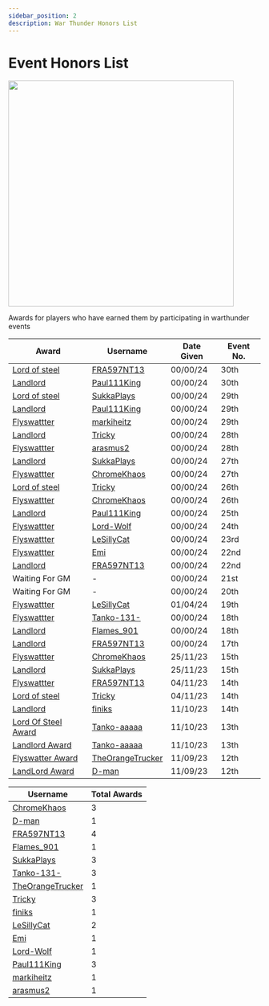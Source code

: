 ```yaml
---
sidebar_position: 2
description: War Thunder Honors List
---
```


# Event Honors List

<div class="flex-vcenter mb-1">
<img src="https://cdn.cloudflare.steamstatic.com/steam/apps/236390/header.jpg" width="450px"/>
</div>

Awards for players who have earned them by participating in warthunder events

| Award                                  | Username                                                         | Date Given | Event No. |
|----------------------------------------|------------------------------------------------------------------|------------|-----------|
| [Lord of steel](./awardslist)          | [FRA597NT13](https://trickys.gg/profile/76561198364218327)       | 00/00/24   | 30th |
| [Landlord](./awardslist)               | [Paul111King](https://trickys.gg/profile/76561198223397640)      | 00/00/24   | 30th |
| [Lord of steel](./awardslist)          | [SukkaPlays](https://trickys.gg/profile/76561198859514415)       | 00/00/24   | 29th |
| [Landlord](./awardslist)               | [Paul111King](https://trickys.gg/profile/76561198223397640)      | 00/00/24   | 29th |
| [Flyswattter](./awardslist)            | [markiheitz](https://trickys.gg/profile/76561199222070518)       | 00/00/24   | 29th |
| [Landlord](./awardslist)               | [Tricky](https://trickys.gg/profile/76561198200976490)           | 00/00/24   | 28th |
| [Flyswattter](./awardslist)            | [arasmus2](https://trickys.gg/profile/76561198295217523)         | 00/00/24   | 28th |
| [Landlord](./awardslist)               | [SukkaPlays](https://trickys.gg/profile/76561198859514415)       | 00/00/24   | 27th |
| [Flyswattter](./awardslist)            | [ChromeKhaos](https://trickys.gg/profile/76561199011752423)      | 00/00/24   | 27th |
| [Lord of steel](./awardslist)          | [Tricky](https://trickys.gg/profile/76561198200976490)           | 00/00/24   | 26th |
| [Flyswattter](./awardslist)            | [ChromeKhaos](https://trickys.gg/profile/76561199011752423)      | 00/00/24   | 26th |
| [Landlord](./awardslist)               | [Paul111King](https://trickys.gg/profile/76561198223397640)      | 00/00/24   | 25th |
| [Flyswattter](./awardslist)            | [Lord-Wolf](https://trickys.gg/profile/76561198003138648)        | 00/00/24   | 24th |
| [Flyswattter](./awardslist)            | [LeSillyCat](https://trickys.gg/profile/76561199010155180)       | 00/00/24   | 23rd |
| [Flyswattter](./awardslist)            | [Emi](https://trickys.gg/profile/76561198364218327)              | 00/00/24   | 22nd |
| [Landlord](./awardslist)               | [FRA597NT13](https://trickys.gg/profile/76561198364218327)       | 00/00/24   | 22nd |
|  Waiting For GM                        |    -    | 00/00/24   | 21st |
|  Waiting For GM                        |    -    | 00/00/24   | 20th |
| [Flyswattter](./awardslist)            | [LeSillyCat](https://trickys.gg/profile/76561199010155180)       | 01/04/24   | 19th |
| [Flyswattter](./awardslist)            | [Tanko-131-](https://trickys.gg/profile/76561198296311977)       | 00/00/24   | 18th |
| [Landlord](./awardslist)               | [Flames_901](https://trickys.gg/profile/76561198332014309)       | 00/00/24   | 18th |
| [Landlord](./awardslist)               | [FRA597NT13](https://trickys.gg/profile/76561198364218327)       | 00/00/24   | 17th |
| [Flyswattter](./awardslist)            | [ChromeKhaos](https://trickys.gg/profile/76561199011752423)      | 25/11/23   | 15th |
| [Landlord](./awardslist)               | [SukkaPlays](https://trickys.gg/profile/76561198859514415)       | 25/11/23   | 15th |
| [Flyswattter](./awardslist)            | [FRA597NT13](https://trickys.gg/profile/76561198364218327)       | 04/11/23   | 14th |
| [Lord of steel](./awardslist)          | [Tricky](https://trickys.gg/profile/76561198200976490)           | 04/11/23   | 14th |
| [Landlord](./awardslist)               | [finiks](https://trickys.gg/profile/76561199121711204)           | 11/10/23   | 14th |
| [Lord Of Steel Award](./awardslist)    | [Tanko-aaaaa](https://trickys.gg/profile/76561198296311977)      | 11/10/23   | 13th |
| [Landlord Award](./awardslist)         | [Tanko-aaaaa](https://trickys.gg/profile/76561198296311977)      | 11/10/23   | 13th |
| [Flyswatter Award](./awardslist)       | [TheOrangeTrucker](https://trickys.gg/profile/76561199226438120) | 11/09/23   | 12th |
| [LandLord Award](./awardslist)         | [D-man](https://trickys.gg/profile/76561199229578269)            | 11/09/23   | 12th |


| Username                                                         | Total Awards
|------------------------------------------------------------------|------------|
| [ChromeKhaos](https://trickys.gg/profile/76561199011752423)      | 3   |
| [D-man](https://trickys.gg/profile/76561199229578269)            | 1   |
| [FRA597NT13](https://trickys.gg/profile/76561198364218327)       | 4   |
| [Flames_901](https://trickys.gg/profile/76561198332014309)       | 1   |
| [SukkaPlays](https://trickys.gg/profile/76561198859514415)       | 3   |
| [Tanko-131-](https://trickys.gg/profile/76561198296311977)       | 3   |
| [TheOrangeTrucker](https://trickys.gg/profile/76561199226438120) | 1   |
| [Tricky](https://trickys.gg/profile/76561198200976490)           | 3   |
| [finiks](https://trickys.gg/profile/76561199121711204)           | 1   |
| [LeSillyCat](https://trickys.gg/profile/76561199010155180)       | 2   |
| [Emi](https://trickys.gg/profile/76561198364218327)              | 1   |
| [Lord-Wolf](https://trickys.gg/profile/76561198003138648)        | 1   |
| [Paul111King](https://trickys.gg/profile/76561198223397640)      | 3   |
| [markiheitz](https://trickys.gg/profile/76561199222070518)       | 1   |
| [arasmus2](https://trickys.gg/profile/76561198295217523)         | 1   |